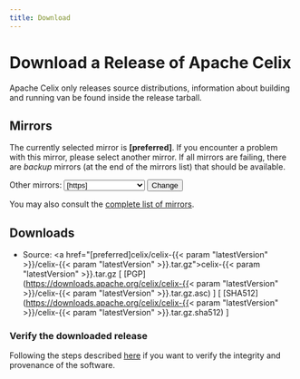```yaml
---
title: Download
---
```


# Download a Release of Apache Celix

Apache Celix only releases source distributions, information about building and running van be found inside the release tarball.

## Mirrors

The currently selected mirror is **[preferred]**. If you encounter a problem with this mirror, please select another mirror. If all mirrors are failing, there are *backup* 
mirrors (at the end of the mirrors list) that should be available. 
<form action="[location]" method="get" id="SelectMirror">
    Other mirrors:
    <select name="Preferred">
        [if-any https]
        [for https]
        <option value="[https]">[https]</option>
        [end]
        [end]
        [if-any http]
        [for http]
        <option value="[http]">[http]</option>
        [end]
        [end]
        [if-any ftp]
        [for ftp]<option value="[ftp]">[ftp]</option>
        [end]
        [end]
        [if-any backup]
        [for backup]<option value="[backup]">\[backup\] \(backup\)</option>
        [end]
        [end]
    </select>
    <input type="submit" value="Change" />
</form>

You may also consult the [complete list of mirrors](https://www.apache.org/mirrors/).

## Downloads

- Source: <a href="[preferred]celix/celix-{{< param "latestVersion" >}}/celix-{{< param "latestVersion" >}}.tar.gz">celix-{{< param "latestVersion" >}}.tar.gz</a> 
[ [PGP](https://downloads.apache.org/celix/celix-{{< param "latestVersion" >}}/celix-{{< param "latestVersion" >}}.tar.gz.asc) ]
[ [SHA512](https://downloads.apache.org/celix/celix-{{< param "latestVersion" >}}/celix-{{< param "latestVersion" >}}.tar.gz.sha512) ]

### Verify the downloaded release

Following the steps described <a href="https://www.apache.org/dyn/closer.cgi#verify">here</a> if you want to verify the integrity and provenance of the software.
